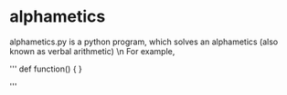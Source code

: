 # alphametics
alphametics.py is a python program, which solves an alphametics (also known as verbal arithmetic) \n
For example,

'''
def function() {
}

'''
